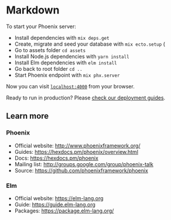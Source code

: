 # Markdown

To start your Phoenix server:

  * Install dependencies with `mix deps.get`
  * Create, migrate and seed your database with `mix ecto.setup` (
  * Go to assets folder `cd assets`
  * Install Node.js dependencies with `yarn install`
  * Install Elm dependencies with `elm install`
  * Go back to root folder `cd ..`
  * Start Phoenix endpoint with `mix phx.server`

Now you can visit [`localhost:4000`](http://localhost:4000) from your browser.

Ready to run in production? Please [check our deployment guides](https://hexdocs.pm/phoenix/deployment.html).

## Learn more

### Phoenix
  * Official website: http://www.phoenixframework.org/
  * Guides: https://hexdocs.pm/phoenix/overview.html
  * Docs: https://hexdocs.pm/phoenix
  * Mailing list: http://groups.google.com/group/phoenix-talk
  * Source: https://github.com/phoenixframework/phoenix

### Elm
  * Official website: https://elm-lang.org
  * Guide: https://guide.elm-lang.org
  * Packages: https://package.elm-lang.org/